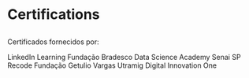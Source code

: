 # Certifications

##


Certificados fornecidos por:

LinkedIn Learning
Fundação Bradesco
Data Science Academy
Senai SP
Recode
Fundação Getulio Vargas
Utramig
Digital Innovation One

